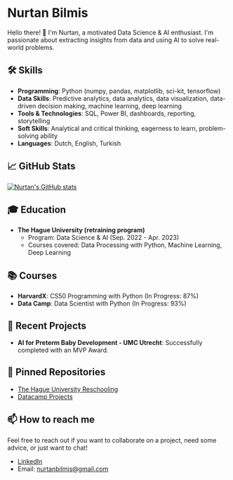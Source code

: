 # Nurtan Bilmis

Hello there! 👋 I'm Nurtan, a motivated Data Science & AI enthusiast. I'm passionate about extracting insights from data and using AI to solve real-world problems.

## 🛠 Skills
- **Programming**: Python (numpy, pandas, matplotlib, sci-kit, tensorflow)
- **Data Skills**: Predictive analytics, data analytics, data visualization, data-driven decision making, machine learning, deep learning
- **Tools & Technologies**: SQL, Power BI, dashboards, reporting, storytelling
- **Soft Skills**: Analytical and critical thinking, eagerness to learn, problem-solving ability
- **Languages**: Dutch, English, Turkish

## 📈 GitHub Stats
[![Nurtan's GitHub stats](https://github-readme-stats.vercel.app/api?username=nurtanbilmis&show_icons=true&theme=radical&count_private=true)](https://github.com/nurtanbilmis)

## 🎓 Education
- **The Hague University (retraining program)**
  - Program: Data Science & AI (Sep. 2022 - Apr. 2023)
  - Courses covered: Data Processing with Python, Machine Learning, Deep Learning

## 📚 Courses
- **HarvardX**: CS50 Programming with Python (In Progress: 87%)
- **Data Camp**: Data Scientist with Python (In Progress: 93%)

## 💼 Recent Projects
- **AI for Preterm Baby Development - UMC Utrecht**: Successfully completed with an MVP Award.

## 📌 Pinned Repositories
- [The Hague University Reschooling](https://github.com/nurtanbilmis/hhs-datascience-reschooling)
- [Datacamp Projects](https://github.com/nurtanbilmis/datacamp-projects)

## 📫 How to reach me
Feel free to reach out if you want to collaborate on a project, need some advice, or just want to chat!
- [LinkedIn](https://www.linkedin.com/in/nurtan-bilmis-767ba326a/)
- Email: nurtanbilmis@gmail.com

